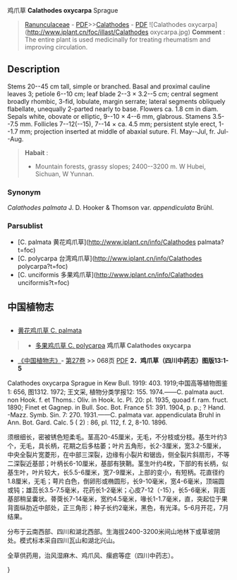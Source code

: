 鸡爪草 **Calathodes oxycarpa** Sprague

> [Ranunculaceae](http://www.iplant.cn/info/Ranunculaceae?t=foc) - [PDF](http://www.iplant.cn/foc/pdf/Ranunculaceae.pdf)>>[Calathodes](http://www.iplant.cn/info/Calathodes?t=foc) - [PDF](http://www.iplant.cn/foc/pdf/Calathodes.pdf)
![Calathodes oxycarpa](http://www.iplant.cn/foc/illast/Calathodes oxycarpa.jpg)
> **Comment** : 
> The entire plant is used medicinally for treating rheumatism and improving circulation.

## Description

Stems 20--45 cm tall, simple or branched. Basal and proximal cauline leaves 3; petiole 6--10 cm; leaf blade 2--3 × 3.2--5 cm; central segment broadly rhombic, 3-fid, lobulate, margin serrate; lateral segments obliquely flabellate, unequally 2-parted nearly to base. Flowers ca. 1.8 cm in diam. Sepals white, obovate or elliptic, 9--10 × 4--6 mm, glabrous. Stamens 3.5--7.5 mm. Follicles 7--12(--15), 7--14 × ca. 4.5 mm; persistent style erect, 1--1.7 mm; projection inserted at middle of abaxial suture. Fl. May--Jul, fr. Jul--Aug.
> **Habait** : 
>* Mountain forests, grassy slopes; 2400--3200 m. W Hubei, Sichuan, W Yunnan.

### Synonym
*Calathodes palmata* J. D. Hooker & Thomson var. *appendiculata* Brühl.

### Parsublist

* [C.  palmata  黄花鸡爪草](http://www.iplant.cn/info/Calathodes palmata?t=foc)
* [C.  polycarpa  台湾鸡爪草](http://www.iplant.cn/info/Calathodes polycarpa?t=foc)
* [C.  unciformis  多果鸡爪草](http://www.iplant.cn/info/Calathodes unciformis?t=foc)

## 中国植物志
## 
* [黄花鸡爪草  C.  palmata](Calathodes-palmata-黄花鸡爪草.md)
> * [多果鸡爪草  C.  polycarpa](Calathodes-polycarpa-台湾鸡爪草.md)
**鸡爪草 Calathodes oxycarpa**

* [《中国植物志》](http://www.iplant.cn/frps)- [第27卷](http://www.iplant.cn/frps/vol/27) >> 068页 [PDF](http://www.iplant.cn/frps/pdf/27/068a.pdf)
**2．鸡爪草（四川中药志）图版13:1-5**

Calathodes oxycarpa Sprague in Kew Bull. 1919: 403. 1919;中国高等植物图鉴1: 656, 图1312. 1972; 王文采, 植物分类学报12: 155. 1974.——C. palmata auct. non Hook. f. et Thoms.: Oliv. in Hook. Ic. Pl. 20: pl. 1935, quoad f. ram. fruct. 1890; Finet et Gagnep. in Bull. Soc. Bot. France 51: 391. 1904, p. p.; ? Hand. -Mazz. Symb. Sin. 7: 270. 1931.——C. palmata var. appendiculata Bruhl in Ann. Bot. Gard. Calc. 5 ( 2) : 86, pl. 112, f. 2, 8-10. 1896.

须根细长，密被锈色短柔毛。茎高20-45厘米，无毛，不分枝或分枝。基生叶约3个，无毛，具长柄，花期之后多枯萎；叶片五角形，长2-3厘米，宽3.2-5厘米，中央全裂片宽菱形，在中部三深裂，边缘有小裂片和锯齿，侧全裂片斜扇形，不等二深裂近基部；叶柄长6-10厘米，基部有狭鞘。茎生叶约4枚，下部的有长柄，似基生叶，叶片较大，长5.5-6厘米，宽7-9厘米，上部的变小，有短柄。花直径约1.8厘米，无毛；萼片白色，倒卵形或椭圆形，长9-10毫米，宽4-6毫米，顶端圆或钝；雄蕊长3.5-7.5毫米，花药长1-2毫米；心皮7-12（-15），长5-6毫米，背面基部稍呈囊状。蓇葖长7-14毫米，宽约4.5毫米，喙长1-1.7毫米，直，突起位于果背面纵肋近中部处，正三角形；种子长约2毫米，黑色，有光泽。5-6月开花，7月结果。

分布于云南西部、四川和湖北西部。生海拔2400-3200米间山地林下或草坡阴处。模式标本采自四川瓦山和湖北兴山。

全草供药用，治风湿麻木、鸡爪风、瘰疬等症（四川中药志）。

}